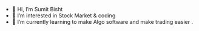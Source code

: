 - 👋 Hi, I’m Sumit Bisht
- 👀 I’m interested in Stock Market & coding
- 🌱 I’m currently learning to make Algo software and make trading easier .

<!---
sumit-1509/sumit-1509 is a ✨ special ✨ repository because its `README.md` (this file) appears on your GitHub profile.
You can click the Preview link to take a look at your changes.
--->
